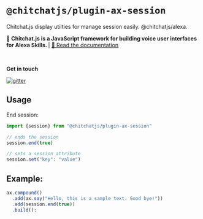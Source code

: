 # `@chitchatjs/plugin-ax-session`

Chitchat.js display utilties for manage session easily. @chitchatjs/alexa.

<strong>🤖 Chitchat.js is a JavaScript framework for building voice user interfaces for Alexa Skills. </strong> | <a href="https://chitchat.js.org">📄 Read the documentation </a>

<br/>

**Get in touch**

[![gitter](https://badges.gitter.im/chitchat-js/community.png)](https://gitter.im/chitchat-js/community)

## Usage

End session:

```ts
import {session} from "@chitchatjs/plugin-ax-session"

// ends the session
session.end(true)

// sets a session attribute
session.set("key": "value")
```

## Example:

```ts
ax.compound()
  .add(ax.say("Hello, this is a sample text. Good bye!"))
  .add(session.end(true))
  .build();
```
